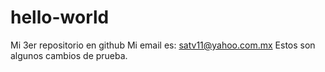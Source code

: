 # hello-world
Mi 3er repositorio en github
Mi email es: satv11@yahoo.com.mx
Estos son algunos cambios de prueba.
